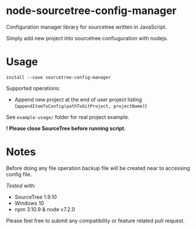 # node-sourcetree-config-manager
Configuration manager library for sourcetree written in JavaScript.

Simply add new project into sourcetree confiuguration with nodejs.

# Usage

`install --save sourcetree-config-manager`

Supported operations:

- Append new project at the end of user project listing (`appendItemToConfig(pathToGitProject, projectName)`)

See `example-usage/` folder for real project example.

**! Please close SourceTree before running script.**

# Notes

Before doing any file operation backup file will be created near to accessing config file.

*Tested with:*

- SourceTree 1.9.10
- Windows 10
- npm 3.10.9 & node v7.2.0

Please feel free to submit any compatibility or feature related pull request.
